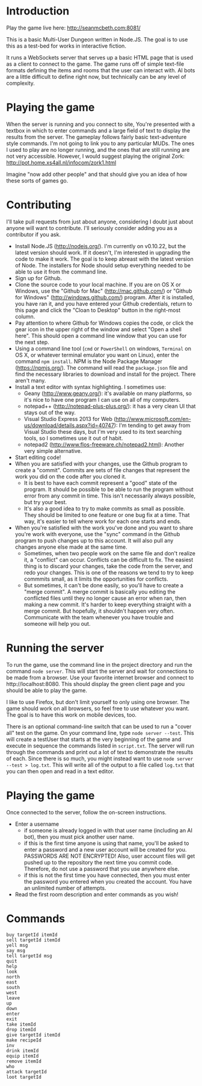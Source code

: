 Introduction
============
Play the game live here: http://seanmcbeth.com:8081/

This is a basic Multi-User Dungeon written in Node.JS. The goal is to use this as a test-bed for works in interactive fiction.

It runs a WebSockets server that serves up a basic HTML page that is used as a client to connect to the game. The game runs off of simple text-file formats defining the items and rooms that the user can interact with. AI bots are a little difficult to define right now, but technically can be any level of complexity.

Playing the game
================
When the server is running and you connect to site, You're presented with a textbox in which to enter commands and a large field of text to display the results from the server. The gameplay follows fairly basic text-adventure style commands. I'm not going to link you to any particular MUDs. The ones I used to play are no longer running, and the ones that are still running are not very accessible. However, I would suggest playing the original Zork:
	http://pot.home.xs4all.nl/infocom/zork1.html

Imagine "now add other people" and that should give you an idea of how these sorts of games go.

Contributing
============
I'll take pull requests from just about anyone, considering I doubt just about anyone will want to contribute. I'll seriously consider adding you as a contributor if you ask.

* Install Node.JS (http://nodejs.org/). I'm currently on v0.10.22, but the latest version should work. If it doesn't, I'm interested in upgrading the code to make it work. The goal is to keep abreast with the latest version of Node. The installers for Node should setup everything needed to be able to use it from the command line.
* Sign up for Github.
* Clone the source code to your local machine. If you are on OS X or Windows, use the "Github for Mac" (http://mac.github.com/) or "Github for Windows" (http://windows.github.com/) program. After it is installed, you have ran it, and you have entered your Github credentials, return to this page and click the "Cloan to Desktop" button in the right-most column.
* Pay attention to where Github for Windows copies the code, or click the gear icon in the upper right of the window and select "Open a shell here". This should open a command line window that you can use for the next step.
* Using a command line tool (`cmd` or `PowerShell` on windows, `Terminal` on OS X, or whatever terminal emulator you want on Linux), enter the command `npm install`. NPM is the Node Package Manager (https://npmjs.org/). The command will read the `package.json` file and find the necessary libraries to download and install for the project. There aren't many.
* Install a text editor with syntax highlighting. I sometimes use:
    * Geany (http://www.geany.org/): it's available on many platforms, so it's nice to have one program I can use on all of my computers.
	* notepad++ (http://notepad-plus-plus.org/): it has a very clean UI that stays out of the way.
	* Visual Studio Express 2013 for Web (http://www.microsoft.com/en-us/download/details.aspx?id=40747): I'm tending to get away from Visual Studio these days, but I'm very used to its text searching tools, so I sometimes use it out of habit.
	* notepad2 (http://www.flos-freeware.ch/notepad2.html): Another very simple alternative.
* Start editing code!
* When you are satisfied with your changes, use the Github program to create a "commit". Commits are sets of file changes that represent the work you did on the code after you cloned it.
    * It is best to have each commit represent a "good" state of the program. It should be possible to be able to run the program without error from any commit in time. This isn't necessarily always possible, but try your best.
	* It's also a good idea to try to make commits as small as possible. They should be limited to one feature or one bug fix at a time. That way, it's easier to tell where work for each one starts and ends.
* When you're satisfied with the work you've done and you want to share you're work with everyone, use the "sync" command in the Github program to push changes up to this account. It will also pull any changes anyone else made at the same time.
   * Sometimes, when two people work on the same file and don't realize it, a "conflict" can occur. Conflicts can be difficult to fix. The easiest thing is to discard your changes, take the code from the server, and redo your changes. This is one of the reasons we tend to try to keep commmits small, as it limits the opportunities for conflicts.
   * But sometimes, it can't be done easily, so you'll have to create a "merge commit". A merge commit is basically you editing the conflicted files until they no longer cause an error when ran, then making a new commit. It's harder to keep everything straight with a merge commit. But hopefully, it shouldn't happen very often. Communicate with the team whenever you have trouble and someone will help you out.

Running the server
==================
To run the game, use the command line in the project directory and run the command `node server`. This will start the server and wait for connections to be made from a browser. Use your favorite internet browser and connect to http://localhost:8080. This should display the green client page and you should be able to play the game.

I like to use Firefox, but don't limit yourself to only using one browser. The game should work on all browsers, so feel free to use whatever you want. The goal is to have this work on mobile devices, too.

There is an optional command-line switch that can be used to run a "cover all" test on the game. On your command line, type `node server --test`. This will create a testUser that starts at the very beginning of the game and execute in sequence the commands listed in `script.txt`. The server will run through the commands and print out a lot of text to demonstrate the results of each. Since there is so much, you might instead want to use `node server --test > log.txt`. This will write all of the output to a file called `log.txt` that you can then open and read in a text editor.

Playing the game
================
Once connected to the server, follow the on-screen instructions.

* Enter a username
	* if someone is already logged in with that user name (including an AI bot), then you must pick another user name.
    * if this is the first time anyone is using that name, you'll be asked to enter a password and a new user account will be created for you. PASSWORDS ARE NOT ENCRYPTED! Also, user account files will get pushed up to the repository the next time you commit code. Therefore, do not use a password that you use anywhere else.
	* if this is not the first time you have connected, then you must enter the password you entered when you created the account. You have an unlimited number of attempts.
* Read the first room description and enter commands as you wish!

Commands
========
    buy targetId itemId
    sell targetId itemId
    yell msg
    say msg
    tell targetId msg
    quit
    help
    look
    north
    east
    south
    west
    leave
    up
    down
    enter
    exit
    take itemId
    drop itemId
    give targetId itemId
    make recipeId
    inv
    drink itemId
    equip itemId
    remove itemId
    who
    attack targetId
    loot targetId
